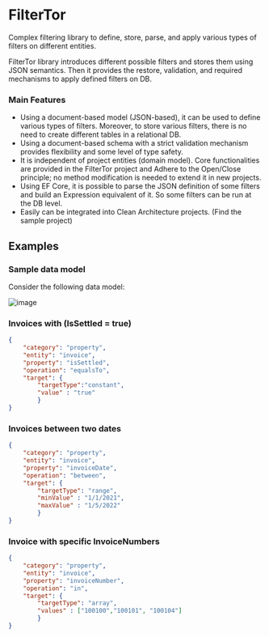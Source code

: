 # FilterTor
Complex filtering library to define, store, parse, and apply various types of filters on different entities.  
 
FilterTor library introduces different possible filters and stores them using JSON semantics. Then it provides the restore, validation, and required mechanisms to apply defined filters on DB.  

### Main Features

- Using a document-based model (JSON-based), it can be used to define various types of filters. Moreover, to store various filters, there is no need to create different tables in a relational DB.
- Using a document-based schema with a strict validation mechanism provides flexibility and some level of type safety.
- It is independent of project entities (domain model). Core functionalities are provided in the FilterTor project and Adhere to the Open/Close principle; no method modification is needed to extend it in new projects.
- Using EF Core, it is possible to parse the JSON definition of some filters and build an Expression equivalent of it. So some filters can be run at the DB level.
- Easily can be integrated into Clean Architecture projects. (Find the sample project)

## Examples

### Sample data model
Consider the following data model:
   

![image](https://user-images.githubusercontent.com/7770893/208354329-1f365f50-c394-4056-bd2f-01258b65c224.png)




### Invoices with (IsSettled = true)
```json
{
    "category": "property",
    "entity": "invoice",
    "property": "isSettled",
    "operation": "equalsTo",
    "target": {
        "targetType":"constant",
        "value" : "true" 
        }
}
```

### Invoices between two dates
```json
{
    "category": "property",
    "entity": "invoice",
    "property": "invoiceDate",
    "operation": "between",
    "target": {
        "targetType": "range",
        "minValue" : "1/1/2021",
        "maxValue" : "1/5/2022" 
        }
}
```
### Invoice with specific InvoiceNumbers

```json
{
    "category": "property",
    "entity": "invoice",
    "property": "invoiceNumber",
    "operation": "in",
    "target": {
        "targetType": "array",
        "values" : ["100100","100101", "100104"]
        }
}
```
